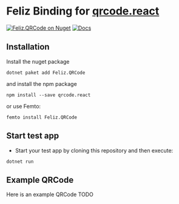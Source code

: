 # Feliz Binding for [qrcode.react](https://github.com/zpao/qrcode.react)

[![Feliz.QRCode on Nuget](https://buildstats.info/nuget/Feliz.QRCode)](https://www.nuget.org/packages/Feliz.QRCode/)
[![Docs](https://github.com/tforkmann/Feliz.QRCode/actions/workflows/Docs.yml/badge.svg)](https://github.com/tforkmann/Feliz.QRCode/actions/workflows/Docs.yml)

## Installation
Install the nuget package
```
dotnet paket add Feliz.QRCode
```

and install the npm package

```
npm install --save qrcode.react
```

or use Femto:
```
femto install Feliz.QRCode
```

## Start test app

- Start your test app by cloning this repository and then execute:
```
dotnet run
```

## Example QRCode
Here is an example QRCode
TODO
